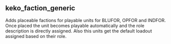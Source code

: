 ## keko_faction_generic
Adds placeable factions for playable units for BLUFOR, OPFOR and INDFOR. Once placed the unit becomes playable automatically and the role description is directly assigned. Also this units get the default loadout assigned based on their role.

